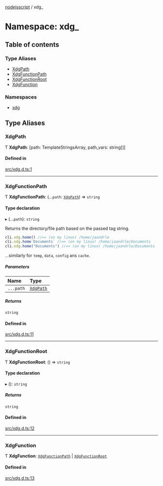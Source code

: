 [nodejsscript](../README.md) / xdg\_

# Namespace: xdg\_

## Table of contents

### Type Aliases

- [XdgPath](xdg_.md#xdgpath)
- [XdgFunctionPath](xdg_.md#xdgfunctionpath)
- [XdgFunctionRoot](xdg_.md#xdgfunctionroot)
- [XdgFunction](xdg_.md#xdgfunction)

### Namespaces

- [xdg](xdg_.xdg.md)

## Type Aliases

### XdgPath

Ƭ **XdgPath**: [path: TemplateStringsArray, path\_vars: string[]]

#### Defined in

[src/xdg.d.ts:1](https://github.com/jaandrle/nodejsscript/blob/ac9fcc4/src/xdg.d.ts#L1)

___

### XdgFunctionPath

Ƭ **XdgFunctionPath**: (...`path`: [`XdgPath`](xdg_.md#xdgpath)) => `string`

#### Type declaration

▸ (...`path`): `string`

Returns the directory/file path based on the passed tag string.
```js
cli.xdg.home() //=> (on my linux) /home/jaandrle
cli.xdg.home`Documents` //=> (on my linux) /home/jaandrle/Documents
cli.xdg.home("Documents") //=> (on my linux) /home/jaandrle/Documents
```
…similarly for `temp`, `data`, `config` ans `cache`.

##### Parameters

| Name | Type |
| :------ | :------ |
| `...path` | [`XdgPath`](xdg_.md#xdgpath) |

##### Returns

`string`

#### Defined in

[src/xdg.d.ts:11](https://github.com/jaandrle/nodejsscript/blob/ac9fcc4/src/xdg.d.ts#L11)

___

### XdgFunctionRoot

Ƭ **XdgFunctionRoot**: () => `string`

#### Type declaration

▸ (): `string`

##### Returns

`string`

#### Defined in

[src/xdg.d.ts:12](https://github.com/jaandrle/nodejsscript/blob/ac9fcc4/src/xdg.d.ts#L12)

___

### XdgFunction

Ƭ **XdgFunction**: [`XdgFunctionPath`](xdg_.md#xdgfunctionpath) \| [`XdgFunctionRoot`](xdg_.md#xdgfunctionroot)

#### Defined in

[src/xdg.d.ts:13](https://github.com/jaandrle/nodejsscript/blob/ac9fcc4/src/xdg.d.ts#L13)
